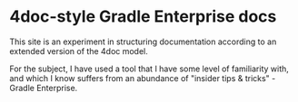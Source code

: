 # 4doc-style Gradle Enterprise docs

This site is an experiment in structuring documentation according to an extended version of the 4doc model.

For the subject, I have used a tool that I have some level of familiarity with, and which I know suffers from an abundance of "insider tips & tricks" - Gradle Enterprise.
